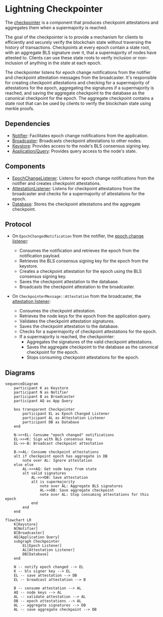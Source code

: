 # Lightning Checkpointer

The [checkpointer](./src/checkpointer.rs) is a component that produces checkpoint attestations and aggregates them when a supermajority is reached.

The goal of the checkpointer is to provide a mechanism for clients to efficiently and securely verify the blockchain state without traversing the history of transactions. Checkpoints at every epoch contain a state root, with an aggregate BLS signature over it, that a supermajority of nodes have attested to. Clients can use these state roots to verify inclusion or non-inclusion of anything in the state at each epoch.

The checkpointer listens for epoch change notifications from the notifier and checkpoint attestation messages from the broadcaster. It's responsible for creating checkpoint attestations and checking for a supermajority of attestations for the epoch, aggregating the signatures if a supermajority is reached, and saving the aggregate checkpoint to the database as the canonical checkpoint for the epoch. The aggregate checkpoint contains a state root that can be used by clients to verify the blockchain state using merkle proofs.

## Dependencies

- [Notifier](../notifier): Facilitates epoch change notifications from the application.
- [Broadcaster](../broadcaster): Broadcasts checkpoint attestations to other nodes.
- [Keystore](../keystore): Provides access to the node's BLS consensus signing key.
- [Application/Query](../application): Provides query access to the node's state.

## Components

- [EpochChangeListener](./src/epoch_change_listener.rs): Listens for epoch change notifications from the notifier and creates checkpoint attestations.
- [AttestationListener](./src/attestation_listener.rs): Listens for checkpoint attestations from the broadcaster and checks for a supermajority of attestations for the epoch.
- [Database](./src/database.rs): Stores the checkpoint attestations and the aggregate checkpoint.

## Protocol

- On `EpochChangedNotification` from the notifier, the [epoch change listener](./src/epoch_change_listener.rs):

  - Consumes the notification and retrieves the epoch from the notification payload.
  - Retrieves the BLS consensus signing key for the epoch from the keystore.
  - Creates a checkpoint attestation for the epoch using the BLS consensus signing key.
  - Saves the checkpoint attestation to the database.
  - Broadcasts the checkpoint attestation to the broadcaster.

- On `CheckpointerMessage::Attestation` from the broadcaster, the [attestation listener](./src/attestation_listener.rs):
  - Consumes the checkpoint attestation.
  - Retrieves the node keys for the epoch from the application query.
  - Validates the checkpoint attestation signatures.
  - Saves the checkpoint attestation to the database.
  - Checks for a supermajority of checkpoint attestations for the epoch.
  - If a supermajority is reached, the checkpointer:
    - Aggregates the signatures of the valid checkpoint attestations.
    - Saves the aggregate checkpoint to the database as the canonical checkpoint for the epoch.
    - Stops consuming checkpoint attestations for the epoch.

## Diagrams

```mermaid
sequenceDiagram
    participant K as Keystore
    participant N as Notifier
    participant B as Broadcaster
    participant AQ as App Query

    box transparent Checkpointer
        participant EL as Epoch Changed Listener
        participant AL as Attestation Listener
        participant DB as Database
    end

    N->>+EL: Consume "epoch changed" notifications
    EL->>+K: Sign with BLS consensus key
    EL->>-B: Broadcast checkpoint attestation

    B->>AL: Consume checkpoint attestations
    alt if checkpoint epoch has aggregate in DB
        note over AL: Ignore attestation
    else else
        AL->>+AQ: Get node keys from state
        alt valid signatures
            AL->>+DB: Save attestation
            alt is supermajority
                note over AL: Aggregate BLS signatures
                AL->>DB: Save aggregate checkpoint
                note over AL: Stop consuming attestations for this epoch
            end
        end
    end
```

```mermaid
flowchart LR
    K[Keystore]
    N[Notifier]
    B[Broadcaster]
    AQ[Application Query]
    subgraph Checkpointer
        EL[Epoch Listener]
        AL[Attestation Listener]
        DB[Database]
    end

    N -- notify epoch changed --> EL
    K -- bls signer key --> EL
    EL -- save attestation --> DB
    EL -- broadcast attestation --> B

    B -- consume attestation --> AL
    AQ -- node keys --> AL
    AL -- validate attestation --> AL
    DB -- epoch attestations --> AL
    AL -- aggregate signatures --> DB
    AL -- save aggregate checkpoint --> DB
```
